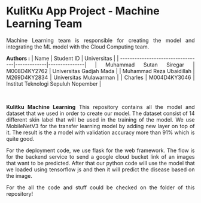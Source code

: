 # KulitKu App Project - Machine Learning Team
<div align=justify>

Machine Learning team is responsible for creating the model and integrating the ML model with the Cloud Computing team.

**Authors :**
| Name                              | Student ID  | Universitas   |
| ----------------------------------|-------------|---------------|
| Muhammad Sutan Siregar     | M008D4KY2762 | Universitas Gadjah Mada |
| Muhammad Reza Ubaidillah                   | M269D4KY2834 | Universitas Mulawarman  |
| Charles                   | M004D4KY3046 | Institut Teknologi Sepuluh Nopember  |

<br>

**Kulitku Machine Learning**
This repository contains all the model and dataset that we used in order to create our model. The dataset consist of 14 different skin label that will be used in the training of the model.
We use MobileNetV3 for the transfer learning model by adding new layer on top of it. The result is the a model with validation accuracy more than 91% which is quite good.

For the deployment code, we use flask for the web framework. The flow is for the backend service to send a google cloud bucket link of an images that want to be predicted.
After that our python code will use the model that we loaded using tensorflow js and then it will predict the disease based on the image.

For the all the code and stuff could be checked on the folder of this repository!


<br>

